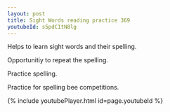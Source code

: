 ```yaml
---
layout: post
title: Sight Words reading practice 369
youtubeId: s5pdC1tN8lg
---
```

 
 
Helps to learn sight words and their spelling.

Opportunitiy to repeat the spelling. 

Practice spelling. 
 
Practice for spelling bee competitions. 
 
{% include youtubePlayer.html id=page.youtubeId %}
 
 
